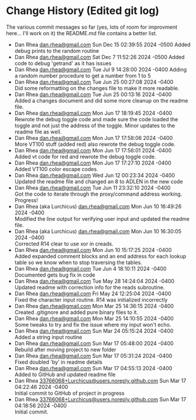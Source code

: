 # Change History (Edited git log)

The various commit messages so far (yes, lots of room for improvment here... I'll work on it)
the README.md file contains a better list.

- Dan Rhea <dan.rhea@gmail.com> Sun Dec 15 02:39:55 2024 -0500
Added debug prints to the random routine
- Dan Rhea <dan.rhea@gmail.com> Sat Dec 7 11:52:26 2024 -0500
Added code to debug 'getrand' as it has issues
- Dan Rhea <dan.rhea@gmail.com> Tue Jul 9 14:28:00 2024 -0400
Adding a random number procedure to get a number from 1 to 5
- Dan Rhea <dan.rhea@gmail.com> Tue Jun 25 00:27:08 2024 -0400  
Did some reformatting on the changes file to make it more readable.
- Dan Rhea <dan.rhea@gmail.com> Tue Jun 25 00:13:16 2024 -0400  
Added a changes document and did some more cleanup on the readme file.
- Dan Rhea <dan.rhea@gmail.com>  Mon Jun 17 18:19:45 2024 -0400  
Rewrote the debug toggle code and made sure the code loaded the toggle and not just the address of the toggle. Minor updates to the readme file as well.
- Dan Rhea <dan.rhea@gmail.com> Mon Jun 17 17:58:06 2024 -0400  
More VT100 stuff (added red) also rewrote the debug toggle code.
- Dan Rhea <dan.rhea@gmail.com> Mon Jun 17 17:56:01 2024 -0400  
Added vt code for red and rewrote the debug toggle code.
- Dan Rhea <dan.rhea@gmail.com> Mon Jun 17 17:27:10 2024 -0400  
Added VT100 color escape codes.
- Dan Rhea <dan.rhea@gmail.com> Wed Jun 12 00:23:34 2024 -0400  
Updated the readme file and changed an 8 to ADLEN in the new code
- Dan Rhea <dan.rhea@gmail.com> Tue Jun 11 23:32:10 2024 -0400  
Got the code to iterate through the proxy/command address working. Progress!
- Dan Rhea (aka Lurchicus) <dan.rhea@gmail.com> Mon Jun 10 16:49:26 2024 -0400  
Modified the line output for verifying user input and updated the readme file.
- Dan Rhea (aka Lurchicus) <dan.rhea@gmail.com> Mon Jun 10 16:30:05 2024 -0400  
Corrected R14 clear to use xor in creads.
- Dan Rhea <dan.rhea@gmail.com> Mon Jun 10 15:17:25 2024 -0400  
Added expanded comment blocks and an end address for each lookup table so we know when to stop traversing the tables.
- Dan Rhea <dan.rhea@gmail.com> Tue Jun 4 18:10:11 2024 -0400  
Documented gets bug fix in code
- Dan Rhea <dan.rhea@gmail.com> Tue May 28 14:24:04 2024 -0400  
Updated readme with correction info for the reads subroutine.
- Dan Rhea <dan.rhea@gmail.com> Fri May 24 12:25:04 2024 -0400  
Fixed the character input routine. R14 was initialized incorrectly
- Dan Rhea <dan.rhea@gmail.com> Mon Mar 25 14:36:15 2024 -0400  
Created .gitignore and added pure binary files to it.
- Dan Rhea <dan.rhea@gmail.com> Mon Mar 25 14:10:55 2024 -0400  
Some tweaks to try and fix the issue where my input won't echo.
- Dan Rhea <dan.rhea@gmail.com> Sun Mar 24 05:15:24 2024 -0400  
Added a string input routine
- Dan Rhea <dan.rhea@gmail.com> Sun Mar 17 05:48:00 2024 -0400  
Rebuild after moving project to new folder
- Dan Rhea <dan.rhea@gmail.com> Sun Mar 17 05:31:24 2024 -0400  
Fixed doubled 'by' in readme details
- Dan Rhea <dan.rhea@gmail.com> Sun Mar 17 04:55:13 2024 -0400  
Added to GitHub and updated readme file
- Dan Rhea <33766068+Lurchicus@users.noreply.github.com> Sun Mar 17 04:22:46 2024 -0400  
Initial commit to GitHub of project in progress
- Dan Rhea <33766068+Lurchicus@users.noreply.github.com> Sun Mar 17 04:18:56 2024 -0400  
Initial commit.
